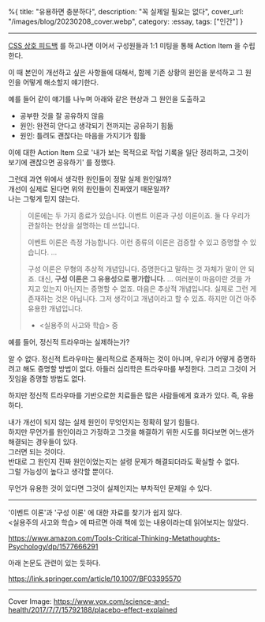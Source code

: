 %{
title: "유용하면 충분하다",
description: "꼭 실제일 필요는 없다",
cover_url: "/images/blog/20230208_cover.webp",
category: :essay,
tags: ["인간"]
}

---

[CSS 상호 피드백](./css_feedback) 를 하고나면 이어서 구성원들과 1:1 미팅을 통해 Action Item 을 수립한다.

이 때 본인이 개선하고 싶은 사항들에 대해서, 함께 기존 상황의 원인을 분석하고 그 원인을 어떻게 해소할지 얘기한다.

예를 들어 같이 얘기를 나누며 아래와 같은 현상과 그 원인을 도출하고

- 공부한 것을 잘 공유하지 않음
- 원인: 완전히 안다고 생각되기 전까지는 공유하기 힘듦
- 원인: 틀려도 괜찮다는 마음을 가지기가 힘듦

이에 대한 Action Item 으로 '내가 보는 목적으로 작업 기록을 일단 정리하고, 그것이 보기에 괜찮으면 공유하기' 를 정했다.

그런데 과연 위에서 생각한 원인들이 정말 실제 원인일까?\
개선이 실제로 된다면 위의 원인들이 진짜였기 때문일까?\
나는 그렇게 믿지 않는다.

> 이론에는 두 가지 종료가 있습니다. 이벤트 이론과 구성 이론이죠. 둘 다 우리가 관찰하는 현상을 설명하는 데 쓰입니다.
>
> 이벤트 이론은 측정 가능합니다. 이런 종류의 이론은 검증할 수 있고 증명할 수 있습니다. ...
>
> 구성 이론은 무형의 추상적 개념입니다. 증명한다고 말하는 것 자체가 말이 안 되죠. 대신, **구성 이론은 그 유용성으로 평가합니다.** ... 여러분이 마음이란 것을 가지고 있는지 아닌지는 증명할 수 없죠. 마음은 추상적 개념입니다. 실제로 그런 게 존재하는 것은 아닙니다. 그저 생각이고 개념이라고 할 수 있죠. 하지만 이건 아주 유용한 개념입니다.
>
> - <실용주의 사고와 학습> 중

예를 들어, 정신적 트라우마는 실제하는가?

알 수 없다. 정신적 트라우마는 물리적으로 존재하는 것이 아니며, 우리가 어떻게 증명하려고 해도 증명할 방법이 없다. 아들러 심리학은 트라우마를 부정한다. 그리고 그것이 거짓임을 증명할 방법도 없다.

하지만 정신적 트라우마를 기반으로한 치료들은 많은 사람들에게 효과가 있다. 즉, 유용하다.

내가 개선이 되지 않는 실제 원인이 무엇인지는 정확히 알기 힘들다.\
하지만 무언가를 원인이라고 가정하고 그것을 해결하기 위한 시도를 하다보면 어느샌가 해결되는 경우들이 있다.\
그러면 되는 것이다.\
반대로 그 원인지 진짜 원인이었는지는 설령 문제가 해결되더라도 확실할 수 없다.\
그럴 가능성이 높다고 생각할 뿐이다.

무언가 유용한 것이 있다면 그것이 실제인지는 부차적인 문제일 수 있다.

---

'이벤트 이론'과 '구성 이론' 에 대한 자료를 찾기가 쉽지 않다.\
<실용주의 사고와 학습> 에 따르면 아래 책에 있는 내용이라는데 읽어보지는 않았다.

https://www.amazon.com/Tools-Critical-Thinking-Metathoughts-Psychology/dp/1577666291

아래 논문도 관련이 있는 듯하다.

https://link.springer.com/article/10.1007/BF03395570

---

Cover Image: https://www.vox.com/science-and-health/2017/7/7/15792188/placebo-effect-explained
